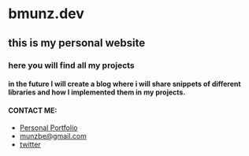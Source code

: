 # bmunz.dev 
## this is my personal website 
### here you will find all my projects
#### in the future I will create a blog where i will share snippets of different libraries and how I implemented them in my projects.

#### CONTACT ME: 
  * [Personal Portfolio ](https://www.bmunz.dev)
  * munzbe@gmail.com
  * [twitter ](https://twitter.com/moonbe77)
